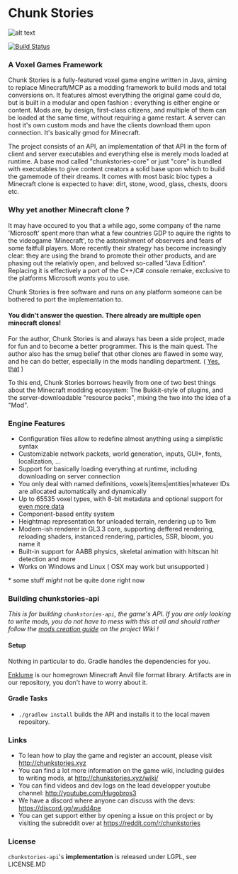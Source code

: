 # Chunk Stories

![alt text](http://chunkstories.xyz/img/github_header3.png "Header screenshot")

[![Build Status](https://travis-ci.com/Hugobros3/chunkstories-api.svg?branch=master)](https://travis-ci.com/Hugobros3/chunkstories-api)

### A Voxel Games Framework

Chunk Stories is a fully-featured voxel game engine written in Java, aiming to replace Minecraft/MCP as a modding framework to build mods and total conversions on. It features almost everything the original game could do, but is built in a modular and open fashion : everything is either engine or content. Mods are, by design, first-class citizens, and multiple of them can be loaded at the same time, without requiring a game restart. A server can host it's own custom mods and have the clients download them upon connection. It's basically gmod for Minecraft.

The project consists of an API, an implementation of that API in the form of client and server executables and everything else is merely mods loaded at runtime. A base mod called "chunkstories-core" or just "core" is bundled with executables to give content creators a solid base upon which to build the gamemode of their dreams. It comes with most basic bloc types a Minecraft clone is expected to have: dirt, stone, wood, glass, chests, doors etc.

### Why yet another Minecraft clone ?

It may have occured to you that a while ago, some company of the name 'Microsoft' spent more than what a few countries GDP to aquire the rights to the videogame 'Minecraft', to the astonishment of observers and fears of some faitfull players. More recently their strategy has become increasingly clear: they are using the brand to promote their other products, and are phasing out the relativly open, and beloved so-called "Java Edition". Replacing it is effectively a port of the C++/C# console remake, exclusive to the platforms Microsoft *wants* you to use.

Chunk Stories is free software and runs on any platform someone can be bothered to port the implementation to.

#### You didn't answer the question. There already are multiple open minecraft clones!

For the author, Chunk Stories is and always has been a side project, made for fun and to become a better programmer. This is the main quest. The author also has the smug belief that other clones are flawed in some way, and he can do better, especially in the mods handling department. ( [Yes, that](https://xkcd.com/927/) )

To this end, Chunk Stories borrows heavily from one of two best things about the Minecraft modding ecosystem: The Bukkit-style of plugins, and the server-downloadable "resource packs", mixing the two into the idea of a "Mod".

### Engine Features

 * Configuration files allow to redefine almost anything using a simplistic syntax
 * Customizable network packets, world generation, inputs, GUI*, fonts, localization, ...
 * Support for basically loading everything at runtime, including downloading on server connection
 * You only deal with named definitions, voxels|items|entities|whatever IDs are allocated automatically and dynamically
 * Up to 65535 voxel types, with 8-bit metadata and optional support for [even more data](http://chunkstories.xyz/wiki)
 * Component-based entity system
 * Heightmap representation for unloaded terrain, rendering up to 1km
 * Modern-ish renderer in GL3.3 core, supporting deffered rendering, reloading shaders, instanced rendering, particles, SSR, bloom, you name it
 * Built-in support for AABB physics, skeletal animation with hitscan hit detection and more
 * Works on Windows and Linux ( OSX may work but unsupported )

\* some stuff *might* not be quite done right now

### Building chunkstories-api

*This is for building `chunkstories-api`, the game's API. If you are only looking to write mods, you do not have to mess with this at all and should rather follow the [mods creation guide](http://chunkstories.xyz/wiki/doku.php?id=mod_setup) on the project Wiki !*

#### Setup

Nothing in particular to do. Gradle handles the dependencies for you.

[Enklume](https://github.com/Hugobros3/Enklume) is our homegrown Minecraft Anvil file format library. Artifacts are in our repository, you don't have to worry about it.

#### Gradle Tasks

 * `./gradlew install` builds the API and installs it to the local maven repository.

### Links

 * To lean how to play the game and register an account, please visit http://chunkstories.xyz
 * You can find a lot more information on the game wiki, including guides to writing mods, at http://chunkstories.xyz/wiki/
 * You can find videos and dev logs on the lead developper youtube channel: http://youtube.com/Hugobros3
 * We have a discord where anyone can discuss with the devs: https://discord.gg/wudd4pe
 * You can get support either by opening a issue on this project or by visiting the subreddit over at https://reddit.com/r/chunkstories

### License

`chunkstories-api`'s **implementation** is released under LGPL, see LICENSE.MD